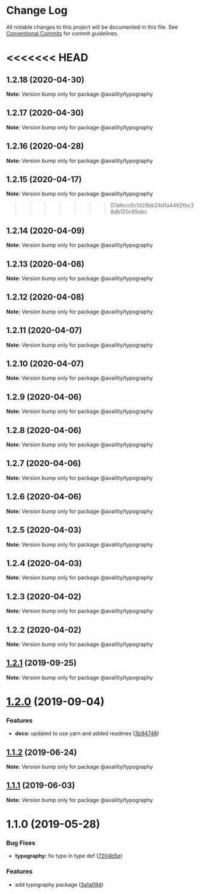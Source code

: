# Change Log

All notable changes to this project will be documented in this file.
See [Conventional Commits](https://conventionalcommits.org) for commit guidelines.

<<<<<<< HEAD
=======
## 1.2.18 (2020-04-30)

**Note:** Version bump only for package @availity/typography





## 1.2.17 (2020-04-30)

**Note:** Version bump only for package @availity/typography





## 1.2.16 (2020-04-28)

**Note:** Version bump only for package @availity/typography





## 1.2.15 (2020-04-17)

**Note:** Version bump only for package @availity/typography





>>>>>>> 07afecc0c1d28bb24d1a4492fbc28db120c85ebc
## 1.2.14 (2020-04-09)

**Note:** Version bump only for package @availity/typography





## 1.2.13 (2020-04-08)

**Note:** Version bump only for package @availity/typography





## 1.2.12 (2020-04-08)

**Note:** Version bump only for package @availity/typography





## 1.2.11 (2020-04-07)

**Note:** Version bump only for package @availity/typography





## 1.2.10 (2020-04-07)

**Note:** Version bump only for package @availity/typography





## 1.2.9 (2020-04-06)

**Note:** Version bump only for package @availity/typography





## 1.2.8 (2020-04-06)

**Note:** Version bump only for package @availity/typography





## 1.2.7 (2020-04-06)

**Note:** Version bump only for package @availity/typography





## 1.2.6 (2020-04-06)

**Note:** Version bump only for package @availity/typography





## 1.2.5 (2020-04-03)

**Note:** Version bump only for package @availity/typography





## 1.2.4 (2020-04-03)

**Note:** Version bump only for package @availity/typography





## 1.2.3 (2020-04-02)

**Note:** Version bump only for package @availity/typography





## 1.2.2 (2020-04-02)

**Note:** Version bump only for package @availity/typography





## [1.2.1](https://github.com/Availity/availity-react/compare/@availity/typography@1.2.0...@availity/typography@1.2.1) (2019-09-25)

**Note:** Version bump only for package @availity/typography





# [1.2.0](https://github.com/Availity/availity-react/compare/@availity/typography@1.1.2...@availity/typography@1.2.0) (2019-09-04)


### Features

* **docs:** updated to use yarn and added readmes ([3b94748](https://github.com/Availity/availity-react/commit/3b94748))





## [1.1.2](https://github.com/Availity/availity-react/compare/@availity/typography@1.1.1...@availity/typography@1.1.2) (2019-06-24)

**Note:** Version bump only for package @availity/typography





## [1.1.1](https://github.com/Availity/availity-react/compare/@availity/typography@1.1.0...@availity/typography@1.1.1) (2019-06-03)

**Note:** Version bump only for package @availity/typography





# 1.1.0 (2019-05-28)


### Bug Fixes

* **typography:** fix typo in type def ([7204b5e](https://github.com/Availity/availity-react/commit/7204b5e))


### Features

* add typography package ([3a1a09d](https://github.com/Availity/availity-react/commit/3a1a09d))
